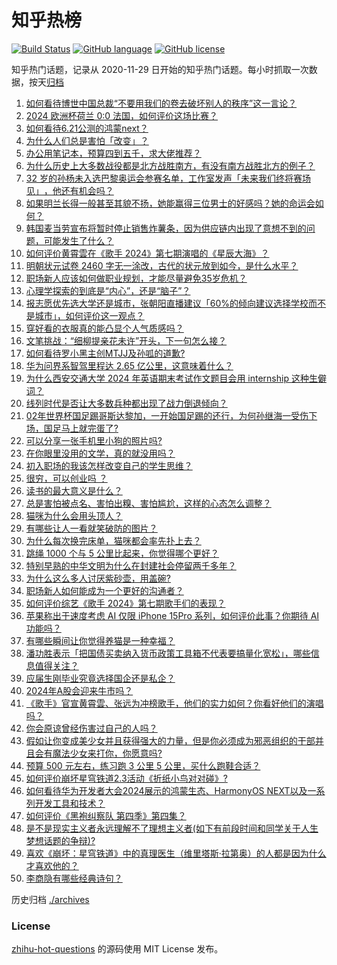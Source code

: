 # 知乎热榜
[![Build Status](https://github.com/ToWeLong/zhihu-hot-questions/workflows/CI/badge.svg)](https://github.com/ToWeLong/zhihu-hot-questions/actions)
[![GitHub language](https://img.shields.io/badge/language-golang-orange.svg)](https://golang.org/)
[![GitHub license](https://img.shields.io/github/license/ToWeLong/zhihu-hot-questions)](https://github.com/ToWeLong/zhihu-hot-questions/blob/main/LICENSE)

知乎热门话题，记录从 2020-11-29 日开始的知乎热门话题。每小时抓取一次数据，按天[归档](./archives)

<!-- BEGIN -->

1. [如何看待博世中国总裁“不要用我们的卷去破坏别人的秩序”这一言论？](https://www.zhihu.com/question/659285374)
1. [2024 欧洲杯荷兰 0:0 法国，如何评价这场比赛？](https://www.zhihu.com/question/659502602)
1. [如何看待6.21公测的鸿蒙next？](https://www.zhihu.com/question/659393005)
1. [为什么人们总是害怕「改变」？](https://www.zhihu.com/question/659393635)
1. [办公用笔记本，预算四到五千，求大佬推荐？](https://www.zhihu.com/question/654719445)
1. [为什么历史上大多数战役都是北方战胜南方，有没有南方战胜北方的例子？](https://www.zhihu.com/question/266775233)
1. [32 岁的孙杨未入选巴黎奥运会参赛名单，工作室发声「未来我们终将赛场见」 ​​​，他还有机会吗？](https://www.zhihu.com/question/659341535)
1. [如果明兰长得一般甚至其貌不扬，她能赢得三位男士的好感吗？她的命运会如何？](https://www.zhihu.com/question/530886972)
1. [韩国麦当劳宣布将暂时停止销售炸薯条，因为供应链内出现了意想不到的问题，可能发生了什么？](https://www.zhihu.com/question/659429236)
1. [如何评价黄霄雲在《歌手 2024》第七期演唱的《星辰大海》？](https://www.zhihu.com/question/659514571)
1. [明朝状元试卷 2460 字无一涂改，古代的状元放到如今，是什么水平？](https://www.zhihu.com/question/658616126)
1. [职场新人应该如何做职业规划，才能尽量避免35岁危机？](https://www.zhihu.com/question/653468947)
1. [心理学探索的到底是“内心”，还是“脑子”？](https://www.zhihu.com/question/659172625)
1. [报志愿优先选大学还是城市，张朝阳直播建议「60%的倾向建议选择学校而不是城市」，如何评价这一观点？](https://www.zhihu.com/question/659534549)
1. [穿好看的衣服真的能凸显个人气质感吗？](https://www.zhihu.com/question/658790134)
1. [文笔挑战：“细柳提亲花未许”开头，下一句怎么接？](https://www.zhihu.com/question/658090871)
1. [如何看待罗小黑主创MTJJ及孙呱的道歉?](https://www.zhihu.com/question/659537193)
1. [华为问界系智驾里程达 2.65 亿公里，这意味着什么？](https://www.zhihu.com/question/659430903)
1. [为什么西安交通大学 2024 年英语期末考试作文题目会用 internship 这种生僻词？](https://www.zhihu.com/question/659189308)
1. [线列时代是否让大多数兵种都出现了战力倒退倾向？](https://www.zhihu.com/question/654155021)
1. [02年世界杯国足踢哥斯达黎加，一开始国足踢的还行，为何孙继海一受伤下场，国足马上就完蛋了?](https://www.zhihu.com/question/659356296)
1. [可以分享一张手机里小狗的照片吗?](https://www.zhihu.com/question/655314715)
1. [在你眼里没用的文学，真的就没用吗？](https://www.zhihu.com/question/659457207)
1. [初入职场的我该怎样改变自己的学生思维？](https://www.zhihu.com/question/656043283)
1. [很穷，可以创业吗 ？](https://www.zhihu.com/question/655207771)
1. [读书的最大意义是什么？](https://www.zhihu.com/question/418752181)
1. [总是害怕被点名、害怕出糗、害怕尴尬，这样的心态怎么调整？](https://www.zhihu.com/question/659398623)
1. [猫咪为什么会用头顶人？](https://www.zhihu.com/question/658497519)
1. [有哪些让人一看就笑破防的图片？](https://www.zhihu.com/question/651434441)
1. [为什么每次换完床单，猫咪都会率先扑上去？](https://www.zhihu.com/question/659400229)
1. [跳绳 1000 个与 5 公里比起来，你觉得哪个更好？](https://www.zhihu.com/question/657018020)
1. [特别早熟的中华文明为什么在封建社会停留两千多年？](https://www.zhihu.com/question/655987350)
1. [为什么这么多人讨厌紫砂壶，用盖碗?](https://www.zhihu.com/question/584772225)
1. [职场新人如何能成为一个更好的沟通者？](https://www.zhihu.com/question/643196299)
1. [如何评价综艺《歌手 2024》第七期歌手们的表现？](https://www.zhihu.com/question/659398099)
1. [苹果称出于速度考虑 AI 仅限 iPhone 15Pro 系列，如何评价此事？你期待 AI 功能吗？](https://www.zhihu.com/question/659409832)
1. [有哪些瞬间让你觉得养猫是一种幸福？](https://www.zhihu.com/question/652390376)
1. [潘功胜表示「把国债买卖纳入货币政策工具箱不代表要搞量化宽松」，哪些信息值得关注？](https://www.zhihu.com/question/659312226)
1. [应届生刚毕业究竟选择国企还是私企？](https://www.zhihu.com/question/406803023)
1. [2024年A股会迎来牛市吗？](https://www.zhihu.com/question/649408479)
1. [《歌手》官宣黄霄雲、张远为冲榜歌手，他们的实力如何？你看好他们的演唱吗？](https://www.zhihu.com/question/659324087)
1. [你会原谅曾经伤害过自己的人吗？](https://www.zhihu.com/question/658174423)
1. [假如让你变成美少女并且获得强大的力量，但是你必须成为邪恶组织的干部并且会有魔法少女来打你，你愿意吗?](https://www.zhihu.com/question/659336502)
1. [预算 500 元左右，练习跑 3 公里 5 公里，买什么跑鞋合适？](https://www.zhihu.com/question/656904642)
1. [如何评价崩坏星穹铁道2.3活动《折纸小鸟对对碰》?](https://www.zhihu.com/question/659533515)
1. [如何看待华为开发者大会2024展示的鸿蒙生态、HarmonyOS NEXT以及一系列开发工具和技术？](https://www.zhihu.com/question/659494998)
1. [如何评价《黑袍纠察队 第四季》第四集？](https://www.zhihu.com/question/659454346)
1. [是不是现实主义者永远理解不了理想主义者(如下有前段时间和同学关于人生梦想话题的争辩)?](https://www.zhihu.com/question/659461398)
1. [喜欢《崩坏：星穹铁道》中的真理医生（维里塔斯·拉第奥）的人都是因为什么才喜欢他的？](https://www.zhihu.com/question/659137649)
1. [李商隐有哪些经典诗句？](https://www.zhihu.com/question/657604720)

<!-- END -->

历史归档 [./archives](./archives)


### License
[zhihu-hot-questions](https://github.com/towelong/zhihu-hot-questions) 的源码使用 MIT License 发布。
